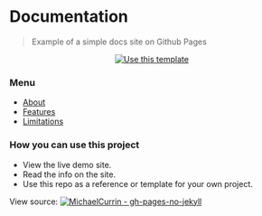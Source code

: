 # Documentation
> Example of a simple docs site on Github Pages

<div align="center">
  
[![Use this template](https://img.shields.io/badge/Use_this_template-2ea44f?style=for-the-badge)](https://github.com/MichaelCurrin/gh-pages-no-jekyll/generate)

</div>


### Menu

- [About](about)
- [Features](features)
- [Limitations](limitations)


### How you can use this project

- View the live demo site.
- Read the info on the site.
- Use this repo as a reference or template for your own project.

View source: [![MichaelCurrin - gh-pages-no-jekyll](https://img.shields.io/static/v1?label=MichaelCurrin&message=gh-pages-no-jekyll&color=blue&logo=github)](https://github.com/MichaelCurrin/gh-pages-no-jekyll)
